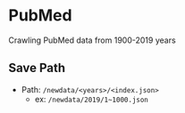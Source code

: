 # PubMed
Crawling PubMed data from 1900-2019 years
## Save Path
* Path: `/newdata/<years>/<index.json>`
	* ex: `/newdata/2019/1~1000.json`